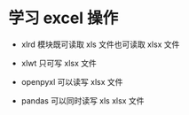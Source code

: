 # 学习 excel 操作

- xlrd 模块既可读取 xls 文件也可读取 xlsx 文件

- xlwt 只可写 xlsx 文件

- openpyxl 可以读写 xlsx 文件

- pandas 可以同时读写 xls xlsx 文件
